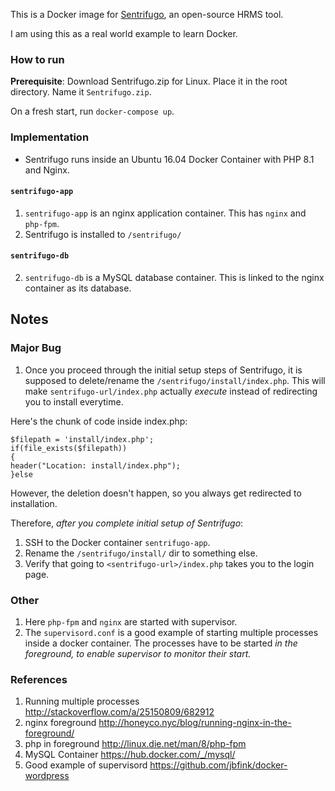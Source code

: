 This is a Docker image for [Sentrifugo](http://www.sentrifugo.com/), an
open-source HRMS tool.

I am using this as a real world example to learn Docker.

### How to run ###

**Prerequisite**: Download Sentrifugo.zip for Linux. Place it in the root directory.
Name it `Sentrifugo.zip`.

On a fresh start, run `docker-compose up`.

### Implementation ###

* Sentrifugo runs inside an Ubuntu 16.04 Docker Container with PHP 8.1 and Nginx.

#### `sentrifugo-app` ###


1. `sentrifugo-app` is an nginx application container.
   This has `nginx` and `php-fpm`.
1. Sentrifugo is installed to `/sentrifugo/`


#### `sentrifugo-db` ###

2. `sentrifugo-db` is a MySQL database container.
   This is linked to the nginx container as its database.

## Notes ##

### Major Bug

1. Once you proceed through the initial setup steps of Sentrifugo, it is supposed to delete/rename
the `/sentrifugo/install/index.php`. This will make `sentrifugo-url/index.php` actually *execute* instead of redirecting
you to install everytime.

Here's the chunk of code inside index.php:

```
$filepath = 'install/index.php';
if(file_exists($filepath))
{
header("Location: install/index.php");
}else
```

However, the deletion doesn't happen, so you always get redirected to installation.

Therefore, *after you complete initial setup of Sentrifugo*:
1. SSH to the Docker container `sentrifugo-app`.
1. Rename the `/sentrifugo/install/` dir to something else.
1. Verify that going to `<sentrifugo-url>/index.php` takes you to the login page.


### Other
1. Here `php-fpm` and `nginx` are started with supervisor.
1. The `supervisord.conf` is a good example of starting multiple processes
   inside a docker container. The processes have to be started *in the
   foreground, to enable supervisor to monitor their start.*

### References ###

1. Running multiple processes http://stackoverflow.com/a/25150809/682912
2. nginx foreground http://honeyco.nyc/blog/running-nginx-in-the-foreground/
2. php in foreground http://linux.die.net/man/8/php-fpm
3. MySQL Container https://hub.docker.com/_/mysql/
4. Good example of supervisord https://github.com/jbfink/docker-wordpress
